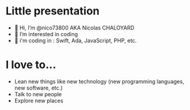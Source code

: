 # Little presentation
- 👋 Hi, I’m @nico73800 AKA Nicolas CHALOYARD
- 👀 I’m interested in coding 
- 🌱 i'm coding in : Swift, Ada, JavaScript, PHP, etc.

# I love to...
- Lean new things like new technology (new programming languages, new software, etc.)
- Talk to new people
- Explore new places 

<!---
nico73800/nico73800 is a ✨ special ✨ repository because its `README.md` (this file) appears on your GitHub profile.
You can click the Preview link to take a look at your changes.
--->
